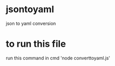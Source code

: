 # jsontoyaml
json to yaml conversion

# to run this file
run this command in cmd 'node converttoyaml.js'
